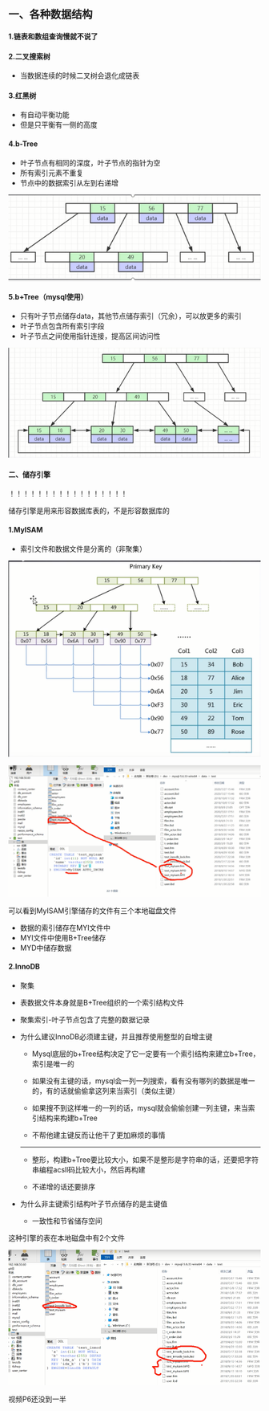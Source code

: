 ## 一、各种数据结构

#### 1.链表和数组查询慢就不说了

#### 2.二叉搜索树

- 当数据连续的时候二叉树会退化成链表

#### 3.红黑树

- 有自动平衡功能
- 但是只平衡有一侧的高度

#### 4.b-Tree

- 叶子节点有相同的深度，叶子节点的指针为空
- 所有索引元素不重复
- 节点中的数据索引从左到右递增

![](img/mysql1.png)

#### 5.b+Tree（mysql使用）

- 只有叶子节点储存data，其他节点储存索引（冗余），可以放更多的索引
- 叶子节点包含所有索引字段
- 叶子节点之间使用指针连接，提高区间访问性

![](img/mysql2.png)

#### 二、储存引擎

！！！！！！！！！！！！！！！！！

储存引擎是用来形容数据库表的，不是形容数据库的

#### 1.MyISAM  

- 索引文件和数据文件是分离的（非聚集）

![](img/mysql3.png)

![](img/mysql4.png)



可以看到MyISAM引擎储存的文件有三个本地磁盘文件

- 数据的索引储存在MYI文件中
- MYI文件中使用B+Tree储存
- MYD中储存数据



#### 2.InnoDB

- 聚集

- 表数据文件本身就是B+Tree组织的一个索引结构文件

- 聚集索引-叶子节点包含了完整的数据记录

- 为什么建议InnoDB必须建主键，并且推荐使用整型的自增主键

  - Mysql底层的b+Tree结构决定了它一定要有一个索引结构来建立b+Tree，索引是唯一的

  - 如果没有主键的话，mysql会一列一列搜索，看有没有哪列的数据是唯一的，有的话就偷偷拿这列来当索引（类似主键）

  - 如果搜不到这样唯一的一列的话，mysql就会偷偷创建一列主键，来当索引结构来构建b+Tree

  - 不帮他建主键反而让他干了更加麻烦的事情

  - ---

  - 整形，构建b+Tree要比较大小，如果不是整形是字符串的话，还要把字符串编程acsll码比较大小，然后再构建

  - 不递增的话还要排序

- 为什么非主键索引结构叶子节点储存的是主键值
  - 一致性和节省储存空间

这种引擎的表在本地磁盘中有2个文件

![](img/mysql5.png)

视频P6还没到一半

